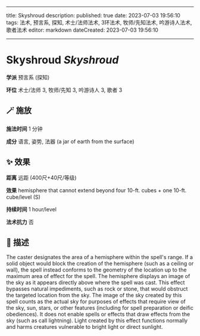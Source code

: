 
---
title: Skyshroud
description: 
published: true
date: 2023-07-03 19:56:10
tags: 法术, 预言系, 探知, 术士/法师法术, 3环法术, 牧师/先知法术, 吟游诗人法术, 歌者法术
editor: markdown
dateCreated: 2023-07-03 19:56:10

---

# **Skyshroud** *Skyshroud*

**学派** 预言系 (探知) 

**环位** 术士/法师 3, 牧师/先知 3, 吟游诗人 3, 歌者 3

## 🪄 施放

**施法时间** 1 分钟

**成分** 语言, 姿势, 法器 (a jar of earth from the surface)

## ✨ 效果  

**距离** 远距 (400尺+40尺/等级) 

**效果** hemisphere that cannot extend beyond four 10-ft. cubes + one 10-ft. cube/level (S) 

**持续时间** 1 hour/level 

**法术抗力** 否

## 📖 描述

The caster designates the area of a hemisphere within the spell's range. If a solid object would block the creation of the hemisphere (such as a ceiling or wall), the spell instead conforms to the geometry of the location up to the maximum area of effect for the spell. The hemisphere displays an image of the sky as it appears directly above where the spell was cast. This effect bypasses natural impediments, such as rock or stone, that would obstruct the targeted location from the sky.  The image of the sky created by this spell counts as the actual sky for purposes of effects that require view of the sky, sun, stars, or other features (including for spell preparation or  deific obediences). It does not enable spells or effects that draw effects from the sky (such as call lightning).  Light created by this effect functions normally and harms creatures vulnerable to bright light or direct sunlight.
    